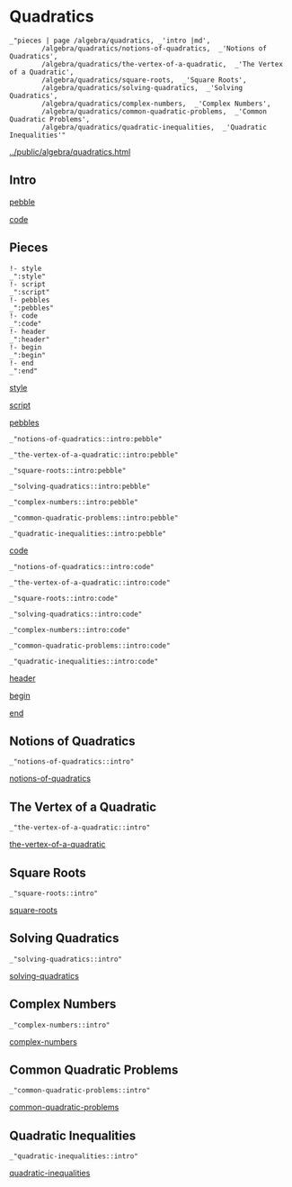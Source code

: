 # Quadratics

    _"pieces | page /algebra/quadratics, _'intro |md',
            /algebra/quadratics/notions-of-quadratics,  _'Notions of Quadratics',
            /algebra/quadratics/the-vertex-of-a-quadratic,  _'The Vertex of a Quadratic',
            /algebra/quadratics/square-roots,  _'Square Roots',
            /algebra/quadratics/solving-quadratics,  _'Solving Quadratics',
            /algebra/quadratics/complex-numbers,  _'Complex Numbers',
            /algebra/quadratics/common-quadratic-problems,  _'Common Quadratic Problems',
            /algebra/quadratics/quadratic-inequalities,  _'Quadratic Inequalities'"

[../public/algebra/quadratics.html](# "save:")


## Intro

[pebble]()

[code]()

## Pieces

    !- style
    _":style"
    !- script
    _":script"
    !- pebbles
    _":pebbles"
    !- code
    _":code"
    !- header
    _":header"
    !- begin
    _":begin"
    !- end
    _":end"

[style]() 

[script]()

[pebbles]()

    _"notions-of-quadratics::intro:pebble"

    _"the-vertex-of-a-quadratic::intro:pebble"

    _"square-roots::intro:pebble"

    _"solving-quadratics::intro:pebble"

    _"complex-numbers::intro:pebble"

    _"common-quadratic-problems::intro:pebble"

    _"quadratic-inequalities::intro:pebble"


[code]()

    _"notions-of-quadratics::intro:code"

    _"the-vertex-of-a-quadratic::intro:code"

    _"square-roots::intro:code"

    _"solving-quadratics::intro:code"

    _"complex-numbers::intro:code"

    _"common-quadratic-problems::intro:code"

    _"quadratic-inequalities::intro:code"


[header]()

[begin]()

[end]()

## Notions of Quadratics

    _"notions-of-quadratics::intro"


[notions-of-quadratics](pages/algebra_quadratics_notions-of-quadratics.md "load:")

## The Vertex of a Quadratic

    _"the-vertex-of-a-quadratic::intro"


[the-vertex-of-a-quadratic](pages/algebra_quadratics_the-vertex-of-a-quadratic.md "load:")

## Square Roots

    _"square-roots::intro"


[square-roots](pages/algebra_quadratics_square-roots.md "load:")

## Solving Quadratics

    _"solving-quadratics::intro"


[solving-quadratics](pages/algebra_quadratics_solving-quadratics.md "load:")

## Complex Numbers

    _"complex-numbers::intro"


[complex-numbers](pages/algebra_quadratics_complex-numbers.md "load:")

## Common Quadratic Problems

    _"common-quadratic-problems::intro"


[common-quadratic-problems](pages/algebra_quadratics_common-quadratic-problems.md "load:")

## Quadratic Inequalities

    _"quadratic-inequalities::intro"


[quadratic-inequalities](pages/algebra_quadratics_quadratic-inequalities.md "load:")